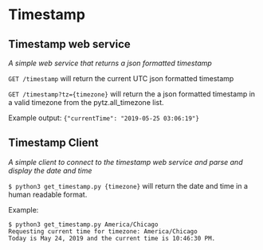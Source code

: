 # Timestamp

## Timestamp web service
_A simple web service that returns a json formatted timestamp_

`GET /timestamp` will return the current UTC json formatted timestamp

`GET /timestamp?tz={timezone}` will return the a json formatted timestamp in a valid timezone from the pytz.all_timezone list.

Example output: `{"currentTime": "2019-05-25 03:06:19"}`

## Timestamp Client
_A simple client to connect to the timestamp web service and parse and display the date and time_

`$ python3 get_timestamp.py {timezone}` will return the date and time in a human readable format.

Example:
```
$ python3 get_timestamp.py America/Chicago
Requesting current time for timezone: America/Chicago
Today is May 24, 2019 and the current time is 10:46:30 PM.

```
